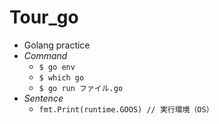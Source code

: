 # Tour_go
- Golang practice
- _Command_
  - `$ go env`
  - `$ which go` 
  - `$ go run ファイル.go`
- _Sentence_
  - `fmt.Print(runtime.GOOS) // 実行環境（OS）`
